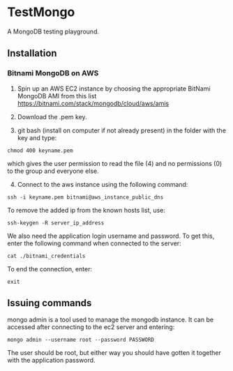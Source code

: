 # TestMongo
A MongoDB testing playground.

## Installation

### Bitnami MongoDB on AWS

1. Spin up an AWS EC2 instance by choosing the appropriate BitNami MongoDB AMI from this list https://bitnami.com/stack/mongodb/cloud/aws/amis

2. Download the .pem key.

3. git bash (install on computer if not already present) in the folder with the key and type:

```
chmod 400 keyname.pem
```

which gives the user permission to read the file (4) and no permissions (0) to the group and everyone else.

4. Connect to the aws instance using the following command:

```
ssh -i keyname.pem bitnami@aws_instance_public_dns
```

To remove the added ip from the known hosts list, use:

```
ssh-keygen -R server_ip_address
```

We also need the application login username and password. To get this, enter the following command when connected to the server:

```
cat ./bitnami_credentials
```

To end the connection, enter:

```
exit
```

## Issuing commands

mongo admin is a tool used to manage the mongodb instance. It can be accessed after connecting to the ec2 server and entering:

```
mongo admin --username root --password PASSWORD
```

The user should be root, but either way you should have gotten it together with the application password.
